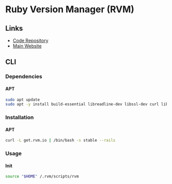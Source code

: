 # Ruby Version Manager (RVM)

## Links

- [Code Repository](https://github.com/rvm/rvm)
- [Main Website](https://rvm.io/)

## CLI

### Dependencies

#### APT

```sh
sudo apt update
sudo apt -y install build-essential libreadline-dev libssl-dev curl libsqlite3-dev
```

### Installation

#### APT

```sh
curl -L get.rvm.io | /bin/bash -s stable --rails
```

### Usage

#### Init

```sh
source "$HOME" /.rvm/scripts/rvm
```
